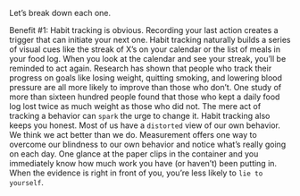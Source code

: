 Let’s break down each one.

Benefit #1: Habit tracking is obvious.
Recording your last action creates a trigger that can initiate your next
one. Habit tracking naturally builds a series of visual cues like the
streak of X’s on your calendar or the list of meals in your food log.
When you look at the calendar and see your streak, you’ll be reminded
to act again. Research has shown that people who track their progress
on goals like losing weight, quitting smoking, and lowering blood
pressure are all more likely to improve than those who don’t. One
study of more than sixteen hundred people found that those who kept
a daily food log lost twice as much weight as those who did not. The
mere act of tracking a behavior can `spark` the urge to change it.
Habit tracking also keeps you honest. Most of us have a `distorted`
view of our own behavior. We think we act better than we do.
Measurement offers one way to overcome our blindness to our own
behavior and notice what’s really going on each day. One glance at the
paper clips in the container and you immediately know how much
work you have (or haven’t) been putting in. When the evidence is right
in front of you, you’re less likely to `lie to yourself`.
